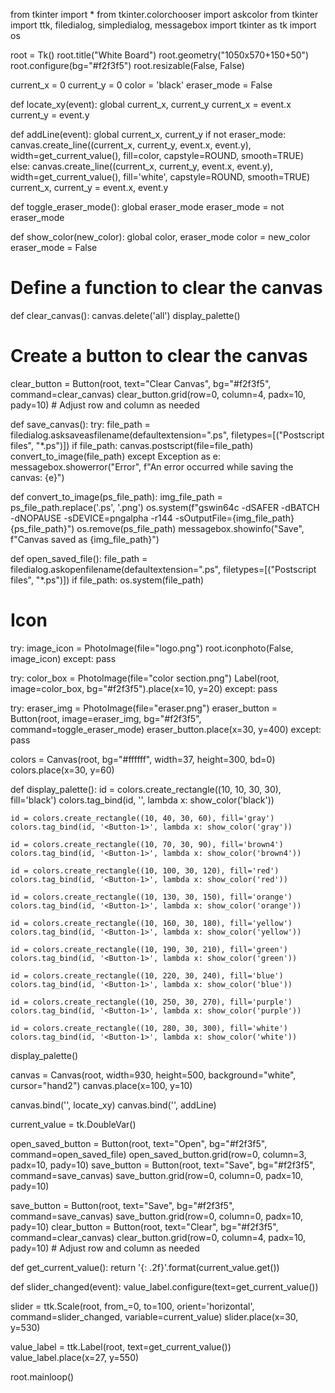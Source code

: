 from tkinter import *
from tkinter.colorchooser import askcolor
from tkinter import ttk, filedialog, simpledialog, messagebox
import tkinter as tk
import os


root = Tk()
root.title("White Board")
root.geometry("1050x570+150+50")
root.configure(bg="#f2f3f5")
root.resizable(False, False)

current_x = 0
current_y = 0
color = 'black'
eraser_mode = False

def locate_xy(event):
    global current_x, current_y
    current_x = event.x
    current_y = event.y

def addLine(event):
    global current_x, current_y
    if not eraser_mode:
        canvas.create_line((current_x, current_y, event.x, event.y), width=get_current_value(), fill=color, capstyle=ROUND, smooth=TRUE)
    else:
        canvas.create_line((current_x, current_y, event.x, event.y), width=get_current_value(), fill='white', capstyle=ROUND, smooth=TRUE)
    current_x, current_y = event.x, event.y

def toggle_eraser_mode():
    global eraser_mode
    eraser_mode = not eraser_mode

def show_color(new_color):
    global color, eraser_mode
    color = new_color
    eraser_mode = False
# Define a function to clear the canvas
def clear_canvas():
    canvas.delete('all')
    display_palette()

# Create a button to clear the canvas
clear_button = Button(root, text="Clear Canvas", bg="#f2f3f5", command=clear_canvas)
clear_button.grid(row=0, column=4, padx=10, pady=10)  # Adjust row and column as needed

def save_canvas():
    try:
        file_path = filedialog.asksaveasfilename(defaultextension=".ps", filetypes=[("Postscript files", "*.ps")])
        if file_path:
            canvas.postscript(file=file_path)
            convert_to_image(file_path)
    except Exception as e:
        messagebox.showerror("Error", f"An error occurred while saving the canvas: {e}")


def convert_to_image(ps_file_path):
    img_file_path = ps_file_path.replace('.ps', '.png')
    os.system(f"gswin64c -dSAFER -dBATCH -dNOPAUSE -sDEVICE=pngalpha -r144 -sOutputFile={img_file_path} {ps_file_path}")
    os.remove(ps_file_path)
    messagebox.showinfo("Save", f"Canvas saved as {img_file_path}")

def open_saved_file():
    file_path = filedialog.askopenfilename(defaultextension=".ps", filetypes=[("Postscript files", "*.ps")])
    if file_path:
        os.system(file_path)

# Icon
try:
    image_icon = PhotoImage(file="logo.png")
    root.iconphoto(False, image_icon)
except:
    pass

try:
    color_box = PhotoImage(file="color section.png")
    Label(root, image=color_box, bg="#f2f3f5").place(x=10, y=20)
except:
    pass

try:
    eraser_img = PhotoImage(file="eraser.png")
    eraser_button = Button(root, image=eraser_img, bg="#f2f3f5", command=toggle_eraser_mode)
    eraser_button.place(x=30, y=400)
except:
    pass

colors = Canvas(root, bg="#ffffff", width=37, height=300, bd=0)
colors.place(x=30, y=60)

def display_palette():
    id = colors.create_rectangle((10, 10, 30, 30), fill='black')
    colors.tag_bind(id, '<Button-1>', lambda x: show_color('black'))

    id = colors.create_rectangle((10, 40, 30, 60), fill='gray')
    colors.tag_bind(id, '<Button-1>', lambda x: show_color('gray'))

    id = colors.create_rectangle((10, 70, 30, 90), fill='brown4')
    colors.tag_bind(id, '<Button-1>', lambda x: show_color('brown4'))

    id = colors.create_rectangle((10, 100, 30, 120), fill='red')
    colors.tag_bind(id, '<Button-1>', lambda x: show_color('red'))

    id = colors.create_rectangle((10, 130, 30, 150), fill='orange')
    colors.tag_bind(id, '<Button-1>', lambda x: show_color('orange'))

    id = colors.create_rectangle((10, 160, 30, 180), fill='yellow')
    colors.tag_bind(id, '<Button-1>', lambda x: show_color('yellow'))

    id = colors.create_rectangle((10, 190, 30, 210), fill='green')
    colors.tag_bind(id, '<Button-1>', lambda x: show_color('green'))

    id = colors.create_rectangle((10, 220, 30, 240), fill='blue')
    colors.tag_bind(id, '<Button-1>', lambda x: show_color('blue'))

    id = colors.create_rectangle((10, 250, 30, 270), fill='purple')
    colors.tag_bind(id, '<Button-1>', lambda x: show_color('purple'))

    id = colors.create_rectangle((10, 280, 30, 300), fill='white')
    colors.tag_bind(id, '<Button-1>', lambda x: show_color('white'))

display_palette()

canvas = Canvas(root, width=930, height=500, background="white", cursor="hand2")
canvas.place(x=100, y=10)

canvas.bind('<Button-1>', locate_xy)
canvas.bind('<B1-Motion>', addLine)

current_value = tk.DoubleVar()

open_saved_button = Button(root, text="Open", bg="#f2f3f5", command=open_saved_file)
open_saved_button.grid(row=0, column=3, padx=10, pady=10)
save_button = Button(root, text="Save", bg="#f2f3f5", command=save_canvas)
save_button.grid(row=0, column=0, padx=10, pady=10)


save_button = Button(root, text="Save", bg="#f2f3f5", command=save_canvas)
save_button.grid(row=0, column=0, padx=10, pady=10)
clear_button = Button(root, text="Clear", bg="#f2f3f5", command=clear_canvas)
clear_button.grid(row=0, column=4, padx=10, pady=10)  # Adjust row and column as needed




def get_current_value():
    return '{: .2f}'.format(current_value.get())

def slider_changed(event):
    value_label.configure(text=get_current_value())

slider = ttk.Scale(root, from_=0, to=100, orient='horizontal', command=slider_changed, variable=current_value)
slider.place(x=30, y=530)

value_label = ttk.Label(root, text=get_current_value())
value_label.place(x=27, y=550)

root.mainloop()
